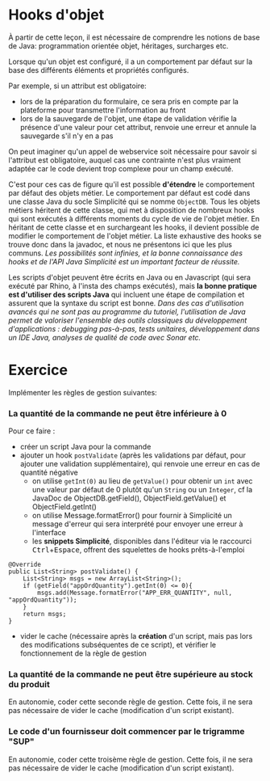 Hooks d'objet
====================

<div class="warning">À partir de cette leçon, il est nécessaire de comprendre les notions de base de Java: programmation orientée objet, héritages, surcharges etc.</div>

Lorsque qu'un objet est configuré, il a un comportement par défaut sur la base des différents éléments et propriétés configurés.

Par exemple, si un attribut est obligatoire:
- lors de la préparation du formulaire, ce sera pris en compte par la plateforme pour transmettre l'information au front
- lors de la sauvegarde de l'objet, une étape de validation vérifie la présence d'une valeur pour cet attribut, renvoie une erreur et annule la sauvegarde s'il n'y en a pas

On peut imaginer qu'un appel de webservice soit nécessaire pour savoir si l'attribut est obligatoire, auquel cas une contrainte n'est plus vraiment adaptée car le code devient trop complexe pour un champ exécuté.

C'est pour ces cas de figure qu'il est possible **d'étendre** le comportement par défaut des objets métier. Le comportement par défaut est codé dans une classe Java du socle Simplicité qui se nomme `ObjectDB`. Tous les objets métiers héritent de cette classe, qui met à disposition de nombreux hooks qui sont exécutés à différents moments du cycle de vie de l'objet métier. En héritant de cette classe et en surchargeant les hooks, il devient possible de modifier le comportement de l'objet métier. La liste exhaustive des hooks se trouve donc dans la javadoc, et nous ne présentons ici que les plus communs. *Les possibilités sont infinies, et la bonne connaissance des hooks et de l'API Java Simplicité est un important facteur de réussite.*

Les scripts d'objet peuvent être écrits en Java ou en Javascript (qui sera exécuté par Rhino, à l'insta des champs exécutés), mais **la bonne pratique est d'utiliser des scripts Java** qui incluent une étape de compilation et assurent que la syntaxe du script est bonne. *Dans des cas d'utilisation avancés qui ne sont pas au programme du tutoriel, l'utilisation de Java permet de valoriser l'ensemble des outils classiques du développement d'applications : debugging pas-à-pas, tests unitaires, développement dans un IDE Java, analyses de qualité de code avec Sonar etc.*

Exercice
====================

Implémenter les règles de gestion suivantes:

### La quantité de la commande ne peut être inférieure à 0

Pour ce faire :
- créer un script Java pour la commande
- ajouter un hook `postValidate` (après les validations par défaut, pour ajouter une validation supplémentaire), qui renvoie une erreur en cas de quantité négative
    - on utilise `getInt(0)` au lieu de `getValue()` pour obtenir un `int` avec une valeur par défaut de 0 plutôt qu'un `String` ou un `Integer`, cf la JavaDoc de ObjectDB.getField(), ObjectField.getValue() et ObjectField.getInt()
    - on utilise Message.formatError() pour fournir à Simplicité un message d'erreur qui sera interprété pour envoyer une erreur à l'interface
    - les **snippets Simplicité**, disponibles dans l'éditeur via le raccourci <kbd>Ctrl</kbd>+<kbd>Espace</kbd>, offrent des squelettes de hooks prêts-à-l'emploi

```
@Override
public List<String> postValidate() {
	List<String> msgs = new ArrayList<String>();
	if (getField("appOrdQuantity").getInt(0) <= 0){
		msgs.add(Message.formatError("APP_ERR_QUANTITY", null, "appOrdQuantity"));
	}
	return msgs;
}
```

- vider le cache (nécessaire après la **création** d'un script, mais pas lors des modifications subséquentes de ce script), et vérifier le fonctionnement de la règle de gestion

### La quantité de la commande ne peut être supérieure au stock du produit

En autonomie, coder cette seconde règle de gestion. Cette fois, il ne sera pas nécessaire de vider le cache (modification d'un script existant).

### Le code d'un fournisseur doit commencer par le trigramme "SUP"

En autonomie, coder cette troisème règle de gestion. Cette fois, il ne sera pas nécessaire de vider le cache (modification d'un script existant).
